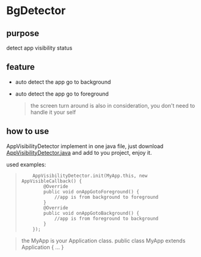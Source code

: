 # BgDetector

## purpose

detect app visibility status

## feature

- auto detect the app go to background
- auto detect the app go to foreground

  > the screen turn around is also in consideration, you don't need to handle it your self

## how to use

AppVisibilityDetector implement in one java file, just download [AppVisibilityDetector.java](https://github.com/zyc945/AppVisibilityDetector/blob/master/AppVisibilityDetectorLlib/src/main/java/com/zyc945/detector/AppVisibilityDetector.java) and add to you project, enjoy it.

used examples:

> ```
>     AppVisibilityDetector.init(MyApp.this, new AppVisibleCallback() {
>         @Override
>         public void onAppGotoForeground() {
>             //app is from background to foreground
>         }
>         @Override
>         public void onAppGotoBackground() {
>             //app is from foreground to background
>         }
>     });
> ```

> the MyApp is your Application class. public class MyApp extends Application { ... }
